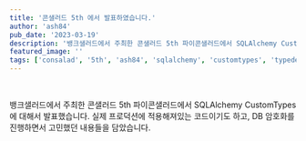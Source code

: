 ```yaml
---
title: '콘샐러드 5th 에서 발표하였습니다.'
author: 'ash84'
pub_date: '2023-03-19'
description: '뱅크샐러드에서 주최한 콘샐러드 5th 파이콘샐러드에서 SQLAlchemy CustomTypes 에 대해서 발표했습니다. 실제 프로덕션에 적용해져있는 코드이기도 하고,  DB 암호화를 진행하면서 고민했던 내용들을 담았습니다.'
featured_image: ''
tags: ['consalad', '5th', 'ash84', 'sqlalchemy', 'customtypes', 'typedecorator', 'conference']
---
```


<script async class="speakerdeck-embed" data-id="fa427acb949644568819f21f81948071" data-ratio="1.77777777777778" src="//speakerdeck.com/assets/embed.js"></script>

<br/>

뱅크샐러드에서 주최한 콘샐러드 5th 파이콘샐러드에서 SQLAlchemy CustomTypes 에 대해서 발표했습니다. 실제 프로덕션에 적용해져있는 코드이기도 하고,  DB 암호화를 진행하면서 고민했던 내용들을 담았습니다. 
